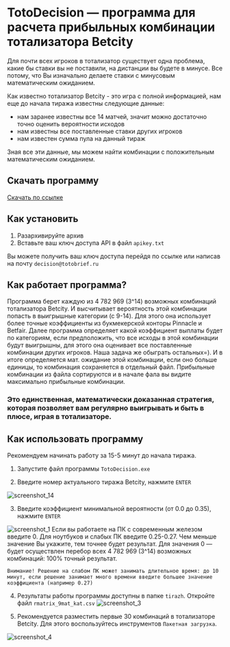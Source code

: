 # TotoDecision — программа для расчета прибыльных комбинации тотализатора Betcity

Для почти всех игроков в тотализатор существует одна проблема, какие бы ставки вы не поставили, на дистанции вы будете в минусе. Все потому, что Вы изначально делаете ставки с минусовым математическим ожиданием.

Как известно тотализатор Betcity - это игра с полной информацией, нам еще до начала тиража известны следующие данные:
- нам заранее известны все 14 матчей, значит можно достаточно точно оценить вероятности исходов
- нам известны все поставленные ставки других игроков
- нам известен сумма пула на данный тираж

Зная все эти данные, мы можем найти комбинации с положительным математическим ожиданием.

## Скачать программу
 [Скачать по ссылке](https://github.com/tototas/TotoDecision/archive/master.zip)
 
## Как установить
1. Разархивируйте архив
2. Вставьте ваш ключ доступа API в файл `apikey.txt`

Вы можете получить ваш ключ доступа перейдя по ссылке или написав на почту `decision@totobrief.ru`

## Как работает программа?
Программа берет каждую из 4 782 969 (3^14) возможных комбинаций тотализатора Betcity. И высчитывает вероятность этой комбинации попасть в выигрышные категории (с 9-14). Для этого она использует более точные коэффициенты из букмекерской конторы Pinnacle и Betfair. Далее программа определяет какой коэффициент выплаты будет по категориям, если предположить, что все исходы в этой комбинации будут выигрышны, для этого она оценивает все поставленные комбинации других игроков. Наша задача же обыграть остальных=). 
И в итоге определяется мат. ожидание этой комбинации, если оно больше единицы, то комбинация сохраняется в отдельный файл. Прибыльные комбинации из файла сортируются и в начале фала вы видите максимально прибыльные комбинации.

### Это единственная, математически доказанная стратегия, которая позволяет вам регулярно выигрывать и быть в плюсе, играя в тотализаторе. 


## Как использовать программу
Рекомендуем начинать работу за 15-5 минут до начала тиража.
1. Запустите файл программы `TotoDecision.exe`

2. Введите номер актуального тиража Betcity, нажмите `ENTER`

![screenshot_14](https://user-images.githubusercontent.com/47591655/52857125-056dd080-3148-11e9-82dc-ff834398cf08.png)


3. Введите коэффициент минимальной вероятности (от 0.0 до 0.35), нажмите `ENTER`

![screenshot_1](https://user-images.githubusercontent.com/47591655/52857262-71e8cf80-3148-11e9-8434-9ea6bbb92b7a.png)
Если вы работаете на ПК с современным железом введите 0. Для ноутбуков и слабых ПК введите 0.25-0.27.
Чем меньше значение Вы укажите, тем точнее будет результат. Для значения 0 — будет осуществлен перебор всех 4 782 969 (3^14) возможных комбинаций: 100% точный результат. 

`Внимание! Решение на слабом ПК может занимать длительное время: до 10 минут, если решение занимает много времени введите большее значение коэффициента (например 0.27) `


4. Результаты работы программы доступны в папке `tirazh`. Откройте файл `rmatrix_9mat_kat.csv`
![screenshot_3](https://user-images.githubusercontent.com/47591655/52857264-71e8cf80-3148-11e9-90d6-2e2bbcfa9893.png)

5. Рекомендуется разместить первые 30 комбинаций в тотализаторе Betcity. Для этого воспользуйтесь инструментов `Пакетная загрузка`.

![screenshot_4](https://user-images.githubusercontent.com/47591655/52875340-f1d95e80-3175-11e9-8e62-20601eca0af0.png)



